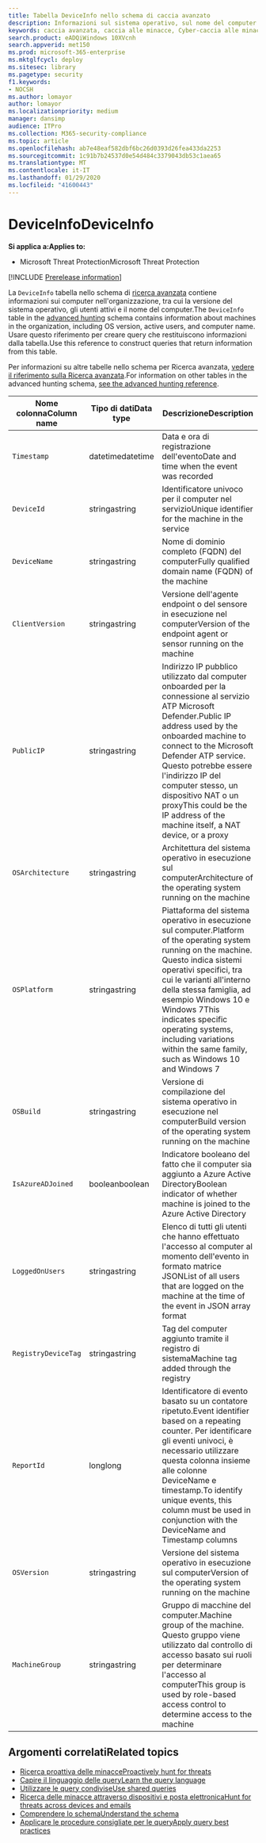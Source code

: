 ```yaml
---
title: Tabella DeviceInfo nello schema di caccia avanzato
description: Informazioni sul sistema operativo, sul nome del computer e su altri computer nella tabella DeviceInfo dello schema di caccia avanzato
keywords: caccia avanzata, caccia alle minacce, Cyber-caccia alle minacce, Microsoft Threat Protection, Microsoft 365, MTP, M365, ricerca, query, telemetria, riferimento allo schema, kusto, tabella, colonna, tipo di dati, descrizione, machineinfo, DeviceInfo, Device, Machine, OS, Platform , gli utenti
search.product: eADQiWindows 10XVcnh
search.appverid: met150
ms.prod: microsoft-365-enterprise
ms.mktglfcycl: deploy
ms.sitesec: library
ms.pagetype: security
f1.keywords:
- NOCSH
ms.author: lomayor
author: lomayor
ms.localizationpriority: medium
manager: dansimp
audience: ITPro
ms.collection: M365-security-compliance
ms.topic: article
ms.openlocfilehash: ab7e48eaf582dbf6bc26d0393d26fea433da2253
ms.sourcegitcommit: 1c91b7b24537d0e54d484c3379043db53c1aea65
ms.translationtype: MT
ms.contentlocale: it-IT
ms.lasthandoff: 01/29/2020
ms.locfileid: "41600443"
---
```

# <a name="deviceinfo"></a><span data-ttu-id="fca70-104">DeviceInfo</span><span class="sxs-lookup"><span data-stu-id="fca70-104">DeviceInfo</span></span>

<span data-ttu-id="fca70-105">**Si applica a:**</span><span class="sxs-lookup"><span data-stu-id="fca70-105">**Applies to:**</span></span>
- <span data-ttu-id="fca70-106">Microsoft Threat Protection</span><span class="sxs-lookup"><span data-stu-id="fca70-106">Microsoft Threat Protection</span></span>

[!INCLUDE [Prerelease information](../includes/prerelease.md)]

<span data-ttu-id="fca70-107">La `DeviceInfo` tabella nello schema di [ricerca avanzata](advanced-hunting-overview.md) contiene informazioni sui computer nell'organizzazione, tra cui la versione del sistema operativo, gli utenti attivi e il nome del computer.</span><span class="sxs-lookup"><span data-stu-id="fca70-107">The `DeviceInfo` table in the [advanced hunting](advanced-hunting-overview.md) schema contains information about machines in the organization, including OS version, active users, and computer name.</span></span> <span data-ttu-id="fca70-108">Usare questo riferimento per creare query che restituiscono informazioni dalla tabella.</span><span class="sxs-lookup"><span data-stu-id="fca70-108">Use this reference to construct queries that return information from this table.</span></span>

<span data-ttu-id="fca70-109">Per informazioni su altre tabelle nello schema per Ricerca avanzata, [vedere il riferimento sulla Ricerca avanzata](advanced-hunting-schema-tables.md).</span><span class="sxs-lookup"><span data-stu-id="fca70-109">For information on other tables in the advanced hunting schema, [see the advanced hunting reference](advanced-hunting-schema-tables.md).</span></span>

| <span data-ttu-id="fca70-110">Nome colonna</span><span class="sxs-lookup"><span data-stu-id="fca70-110">Column name</span></span> | <span data-ttu-id="fca70-111">Tipo di dati</span><span class="sxs-lookup"><span data-stu-id="fca70-111">Data type</span></span> | <span data-ttu-id="fca70-112">Descrizione</span><span class="sxs-lookup"><span data-stu-id="fca70-112">Description</span></span> |
|-------------|-----------|-------------|
| `Timestamp` | <span data-ttu-id="fca70-113">datetime</span><span class="sxs-lookup"><span data-stu-id="fca70-113">datetime</span></span> | <span data-ttu-id="fca70-114">Data e ora di registrazione dell'evento</span><span class="sxs-lookup"><span data-stu-id="fca70-114">Date and time when the event was recorded</span></span> |
| `DeviceId` | <span data-ttu-id="fca70-115">stringa</span><span class="sxs-lookup"><span data-stu-id="fca70-115">string</span></span> | <span data-ttu-id="fca70-116">Identificatore univoco per il computer nel servizio</span><span class="sxs-lookup"><span data-stu-id="fca70-116">Unique identifier for the machine in the service</span></span> |
| `DeviceName` | <span data-ttu-id="fca70-117">stringa</span><span class="sxs-lookup"><span data-stu-id="fca70-117">string</span></span> | <span data-ttu-id="fca70-118">Nome di dominio completo (FQDN) del computer</span><span class="sxs-lookup"><span data-stu-id="fca70-118">Fully qualified domain name (FQDN) of the machine</span></span> |
| `ClientVersion` | <span data-ttu-id="fca70-119">stringa</span><span class="sxs-lookup"><span data-stu-id="fca70-119">string</span></span> | <span data-ttu-id="fca70-120">Versione dell'agente endpoint o del sensore in esecuzione nel computer</span><span class="sxs-lookup"><span data-stu-id="fca70-120">Version of the endpoint agent or sensor running on the machine</span></span> |
| `PublicIP` | <span data-ttu-id="fca70-121">stringa</span><span class="sxs-lookup"><span data-stu-id="fca70-121">string</span></span> | <span data-ttu-id="fca70-122">Indirizzo IP pubblico utilizzato dal computer onboarded per la connessione al servizio ATP Microsoft Defender.</span><span class="sxs-lookup"><span data-stu-id="fca70-122">Public IP address used by the onboarded machine to connect to the Microsoft Defender ATP service.</span></span> <span data-ttu-id="fca70-123">Questo potrebbe essere l'indirizzo IP del computer stesso, un dispositivo NAT o un proxy</span><span class="sxs-lookup"><span data-stu-id="fca70-123">This could be the IP address of the machine itself, a NAT device, or a proxy</span></span> |
| `OSArchitecture` | <span data-ttu-id="fca70-124">stringa</span><span class="sxs-lookup"><span data-stu-id="fca70-124">string</span></span> | <span data-ttu-id="fca70-125">Architettura del sistema operativo in esecuzione sul computer</span><span class="sxs-lookup"><span data-stu-id="fca70-125">Architecture of the operating system running on the machine</span></span> |
| `OSPlatform` | <span data-ttu-id="fca70-126">stringa</span><span class="sxs-lookup"><span data-stu-id="fca70-126">string</span></span> | <span data-ttu-id="fca70-127">Piattaforma del sistema operativo in esecuzione sul computer.</span><span class="sxs-lookup"><span data-stu-id="fca70-127">Platform of the operating system running on the machine.</span></span> <span data-ttu-id="fca70-128">Questo indica sistemi operativi specifici, tra cui le varianti all'interno della stessa famiglia, ad esempio Windows 10 e Windows 7</span><span class="sxs-lookup"><span data-stu-id="fca70-128">This indicates specific operating systems, including variations within the same family, such as Windows 10 and Windows 7</span></span> |
| `OSBuild` | <span data-ttu-id="fca70-129">stringa</span><span class="sxs-lookup"><span data-stu-id="fca70-129">string</span></span> | <span data-ttu-id="fca70-130">Versione di compilazione del sistema operativo in esecuzione nel computer</span><span class="sxs-lookup"><span data-stu-id="fca70-130">Build version of the operating system running on the machine</span></span> |
| `IsAzureADJoined` | <span data-ttu-id="fca70-131">boolean</span><span class="sxs-lookup"><span data-stu-id="fca70-131">boolean</span></span> | <span data-ttu-id="fca70-132">Indicatore booleano del fatto che il computer sia aggiunto a Azure Active Directory</span><span class="sxs-lookup"><span data-stu-id="fca70-132">Boolean indicator of whether machine is joined to the Azure Active Directory</span></span> |
| `LoggedOnUsers` | <span data-ttu-id="fca70-133">stringa</span><span class="sxs-lookup"><span data-stu-id="fca70-133">string</span></span> | <span data-ttu-id="fca70-134">Elenco di tutti gli utenti che hanno effettuato l'accesso al computer al momento dell'evento in formato matrice JSON</span><span class="sxs-lookup"><span data-stu-id="fca70-134">List of all users that are logged on the machine at the time of the event in JSON array format</span></span> |
| `RegistryDeviceTag` | <span data-ttu-id="fca70-135">stringa</span><span class="sxs-lookup"><span data-stu-id="fca70-135">string</span></span> | <span data-ttu-id="fca70-136">Tag del computer aggiunto tramite il registro di sistema</span><span class="sxs-lookup"><span data-stu-id="fca70-136">Machine tag added through the registry</span></span> |
| `ReportId` | <span data-ttu-id="fca70-137">long</span><span class="sxs-lookup"><span data-stu-id="fca70-137">long</span></span> | <span data-ttu-id="fca70-138">Identificatore di evento basato su un contatore ripetuto.</span><span class="sxs-lookup"><span data-stu-id="fca70-138">Event identifier based on a repeating counter.</span></span> <span data-ttu-id="fca70-139">Per identificare gli eventi univoci, è necessario utilizzare questa colonna insieme alle colonne DeviceName e timestamp.</span><span class="sxs-lookup"><span data-stu-id="fca70-139">To identify unique events, this column must be used in conjunction with the DeviceName and Timestamp columns</span></span> |
| `OSVersion` | <span data-ttu-id="fca70-140">stringa</span><span class="sxs-lookup"><span data-stu-id="fca70-140">string</span></span> | <span data-ttu-id="fca70-141">Versione del sistema operativo in esecuzione sul computer</span><span class="sxs-lookup"><span data-stu-id="fca70-141">Version of the operating system running on the machine</span></span> |
| `MachineGroup` | <span data-ttu-id="fca70-142">stringa</span><span class="sxs-lookup"><span data-stu-id="fca70-142">string</span></span> | <span data-ttu-id="fca70-143">Gruppo di macchine del computer.</span><span class="sxs-lookup"><span data-stu-id="fca70-143">Machine group of the machine.</span></span> <span data-ttu-id="fca70-144">Questo gruppo viene utilizzato dal controllo di accesso basato sui ruoli per determinare l'accesso al computer</span><span class="sxs-lookup"><span data-stu-id="fca70-144">This group is used by role-based access control to determine access to the machine</span></span> |

## <a name="related-topics"></a><span data-ttu-id="fca70-145">Argomenti correlati</span><span class="sxs-lookup"><span data-stu-id="fca70-145">Related topics</span></span>
- [<span data-ttu-id="fca70-146">Ricerca proattiva delle minacce</span><span class="sxs-lookup"><span data-stu-id="fca70-146">Proactively hunt for threats</span></span>](advanced-hunting-overview.md)
- [<span data-ttu-id="fca70-147">Capire il linguaggio delle query</span><span class="sxs-lookup"><span data-stu-id="fca70-147">Learn the query language</span></span>](advanced-hunting-query-language.md)
- [<span data-ttu-id="fca70-148">Utilizzare le query condivise</span><span class="sxs-lookup"><span data-stu-id="fca70-148">Use shared queries</span></span>](advanced-hunting-shared-queries.md)
- [<span data-ttu-id="fca70-149">Ricerca delle minacce attraverso dispositivi e posta elettronica</span><span class="sxs-lookup"><span data-stu-id="fca70-149">Hunt for threats across devices and emails</span></span>](advanced-hunting-query-emails-devices.md)
- [<span data-ttu-id="fca70-150">Comprendere lo schema</span><span class="sxs-lookup"><span data-stu-id="fca70-150">Understand the schema</span></span>](advanced-hunting-schema-tables.md)
- [<span data-ttu-id="fca70-151">Applicare le procedure consigliate per le query</span><span class="sxs-lookup"><span data-stu-id="fca70-151">Apply query best practices</span></span>](advanced-hunting-best-practices.md)